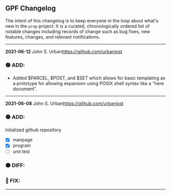 ## GPF Changelog

The intent of this changelog is to keep everyone in the loop about
what's new in the `prep` project. It is a curated, chronologically ordered
list of notable changes including`records of change such as bug fixes,
new features, changes, and relevant notifications.

---
**2021-06-12**  John S. Urban<https://github.com/urbanjost>

### :green_circle: ADD:

  + Added $PARCEL, $POST, and $SET which allows for basic templating
    as a prototype for allowing expansion using POSIX shell syntax
    like a "here document".
---
**2021-06-08**  John S. Urban<https://github.com/urbanjost>

### :green_circle: ADD:

Intialized github repository

   - [x] manpage
   - [x] program
   - [ ] unit test
### :orange_circle: DIFF:
### :red_circle: FIX:
---

<!--
-->
